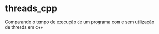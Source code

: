 # threads_cpp

Comparando o tempo de execução de um programa com e sem utilização de threads em c++
